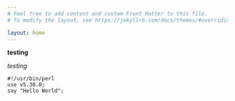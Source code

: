 ```yaml
---
# Feel free to add content and custom Front Matter to this file.
# To modify the layout, see https://jekyllrb.com/docs/themes/#overriding-theme-defaults

layout: home
---
```


__testing__

_testing_

    #!/usr/bin/perl
    use v5.30.0;
    say "Hello World";


